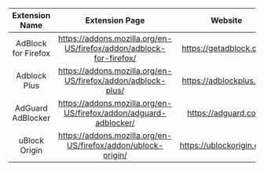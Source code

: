 | Extension Name  | Extension Page | Website | Opensource |
| :---:           | :---:          | :---:   | :---:      
| AdBlock for Firefox | https://addons.mozilla.org/en-US/firefox/addon/adblock-for-firefox/ | https://getadblock.com/ | No |
| Adblock Plus | https://addons.mozilla.org/en-US/firefox/addon/adblock-plus/ | https://adblockplus.org/ | Yes |
| AdGuard AdBlocker | https://addons.mozilla.org/en-US/firefox/addon/adguard-adblocker/ | https://adguard.com/ | No |
| uBlock Origin | https://addons.mozilla.org/en-US/firefox/addon/ublock-origin/ | https://ublockorigin.com/ | Yes |
